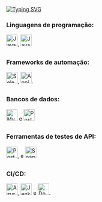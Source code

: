 [![Typing SVG](https://readme-typing-svg.demolab.com?font=Fira+Code&pause=1000&width=435&lines=Ol%C3%A1!;Meu+nome+%C3%A9+Aurea+Monteiro;Sou+Analista+de+Teste+e+Qualidade+de+Software;e+estudante+de+Engenharia+da+Computa%C3%A7%C3%A3o)](https://git.io/typing-svg)

<div  align="left"> 
  <div style="display: inline_block">
  <h3 align="left">Linguagens de programação:</h3>
    <a href="https://www.java.com/" target="_blank" rel="noopener noreferrer"><img src="https://cdn.jsdelivr.net/gh/devicons/devicon/icons/java/java-original.svg" alt="Java" width="30" height="30"></a>,
    <a href="https://www.javascript.com/" target="_blank" rel="noopener noreferrer"><img src="https://cdn.jsdelivr.net/gh/devicons/devicon/icons/javascript/javascript-original.svg" alt="JavaScript" width="30" height="30"></a>
   
   ##

  <h3 align="left">Frameworks de automação: </h3>
    <a href="https://www.selenium.dev/" target="_blank" rel="noopener noreferrer"><img src="https://cdn.jsdelivr.net/gh/devicons/devicon/icons/selenium/selenium-original.svg" alt="Selenium" width="30" height="30"></a>,
    <a href="https://appium.io/" target="_blank" rel="noopener noreferrer"><img src="https://avatars.githubusercontent.com/u/3221291?s=200&v=4" alt="Appium" width="30" height="30"></a>.</li>

  ##

  <h3 align="left">Bancos de dados: </h3>
    <a href="https://www.mysql.com/" target="_blank" rel="noopener noreferrer"><img src="https://cdn.jsdelivr.net/gh/devicons/devicon/icons/mysql/mysql-original.svg" alt="MySQL" width="30" height="30"></a> e 
    <a href="https://www.postgresql.org/" target="_blank" rel="noopener noreferrer"><img src="https://cdn.jsdelivr.net/gh/devicons/devicon/icons/postgresql/postgresql-original.svg" alt="PostgreSQL" width="30" height="30"></a>

  ##

<h3 align="left">Ferramentas de testes de API: </h3>
    <a href="https://www.postman.com/" target="_blank" rel="noopener noreferrer"><img src="https://avatars.githubusercontent.com/u/10251060?s=200&v=4" alt="Postman" width="30" height="30"></a>, e 
    <a href="https://www.soapui.org/" target="_blank" rel="noopener noreferrer"><img src="https://encrypted-tbn0.gstatic.com/images?q=tbn:ANd9GcRfw1pK2pYdkETsWUKvoomJSnZv3IU9alDjg2FTvngaVASc80wsLqauLfM293l0pK3EkWE&usqp=CAU" alt="SoapUI" width="30" height="30"></a>

 ##

  <h3 align="left">CI/CD: </h3>
    <a href="https://azure.microsoft.com/pt-br/services/devops/" target="_blank" rel="noopener noreferrer"><img src="https://cdn.jsdelivr.net/gh/devicons/devicon/icons/azure/azure-original.svg" alt="Azure DevOps" width="30" height="30"></a>,
    <a href="https://www.jenkins.io/" target="_blank" rel="noopener noreferrer"><img src="https://cdn.jsdelivr.net/gh/devicons/devicon/icons/jenkins/jenkins-original.svg" alt="Jenkins" width="30" height="30"></a> e 
    <a href="https://www.docker.com/" target="_blank" rel="noopener noreferrer"><img src="https://cdn.jsdelivr.net/gh/devicons/devicon/icons/docker/docker-original.svg" alt="Docker" width="30" height="30"></a>.</li>
   
</div>

